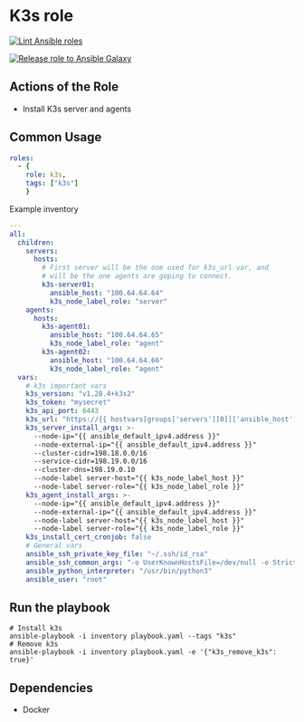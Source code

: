 # K3s role

[![Lint Ansible roles](https://github.com/francomile/ansible-role-k3s/actions/workflows/ansible_lint.yml/badge.svg)](https://github.com/francomile/ansible-role-k3s/actions/workflows/ansible_lint.yml)

[![Release role to Ansible Galaxy](https://github.com/francomile/ansible-role-k3s/actions/workflows/push_to_galaxy.yml/badge.svg)](https://github.com/francomile/ansible-role-k3s/actions/workflows/push_to_galaxy.yml)

## Actions of the Role

* Install K3s server and agents

## Common Usage

```yaml
roles:
  - {
    role: k3s,
    tags: ["k3s"]
    }
```

Example inventory

```yaml
---
all:
  children:
    servers:
      hosts:
        # First server will be the one used for k3s_url var, and
        # will be the one agents are goping to connect.
        k3s-server01:
          ansible_host: "100.64.64.64"
          k3s_node_label_role: "server"
    agents:
      hosts:
        k3s-agent01:
          ansible_host: "100.64.64.65"
          k3s_node_label_role: "agent"
        k3s-agent02:
          ansible_host: "100.64.64.66"
          k3s_node_label_role: "agent"
  vars:
    # k3s important vars
    k3s_version: "v1.28.4+k3s2"
    k3s_token: "mysecret"
    k3s_api_port: 6443
    k3s_url: "https://{{ hostvars[groups['servers'][0]]['ansible_host'] }}:{{ k3s_api_port }}"
    k3s_server_install_args: >-
      --node-ip="{{ ansible_default_ipv4.address }}"
      --node-external-ip="{{ ansible_default_ipv4.address }}"
      --cluster-cidr=198.18.0.0/16
      --service-cidr=198.19.0.0/16
      --cluster-dns=198.19.0.10
      --node-label server-host="{{ k3s_node_label_host }}"
      --node-label server-role="{{ k3s_node_label_role }}"
    k3s_agent_install_args: >-
      --node-ip="{{ ansible_default_ipv4.address }}"
      --node-external-ip="{{ ansible_default_ipv4.address }}"
      --node-label server-host="{{ k3s_node_label_host }}"
      --node-label server-role="{{ k3s_node_label_role }}"
    k3s_install_cert_cronjob: false
    # General vars
    ansible_ssh_private_key_file: "~/.ssh/id_rsa"
    ansible_ssh_common_args: "-o UserKnownHostsFile=/dev/null -o StrictHostKeyChecking=no"
    ansible_python_interpreter: "/usr/bin/python3"
    ansible_user: "root"
```

## Run the playbook

```shell
# Install k3s
ansible-playbook -i inventory playbook.yaml --tags "k3s"
# Remove k3s
ansible-playbook -i inventory playbook.yaml -e '{"k3s_remove_k3s": true}'
```

## Dependencies

* Docker
